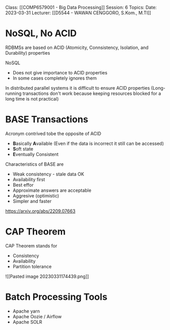 Class: [[COMP6579001 - Big Data Processing]]
Session: 6
Topics: 
Date: 2023-03-31
Lecturer: [[D5544 - WAWAN CENGGORO, S.Kom., M.TI]]

# NoSQL, No ACID

RDBMSs are based on ACID (Atomicity, Connsistency, Isolation, and Durability) properties

NoSQL
- Does not give importance to ACID properties
- In some cases completely ignores them

In distributed parallel systems it is difficult to ensure ACID properties (Long-running transactions don't work because keeping resources blocked for a long time is not practical)

# BASE Transactions

Acronym contrived tobe the opposite of ACID
- **B**asically **A**vailable (Even if the data is incorrect it still can be accessed)
- **S**oft state
- **E**ventually Consistent

Characteristics of BASE are
- Weak consistency - stale data OK
- Availability first
- Best effor
- Approximate answers are acceptable
- Aggresive (optimistic)
- Simpler and faster

https://arxiv.org/abs/2209.07663

# CAP Theorem

CAP Theorem stands for
- Consistency
- Availability
- Partition tolerance

![[Pasted image 20230331174439.png]]


# Batch Processing Tools

- Apache yarn
- Apache Oozie / Airflow
- Apache SOLR